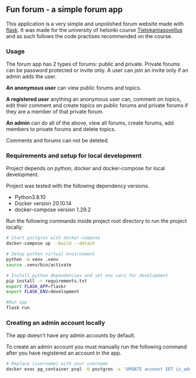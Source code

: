 ## Fun forum - a simple forum app

This application is a very simple and unpolished forum website made with [flask](https://flask.palletsprojects.com/en/2.1.x/). It was made for the university of helsinki course [Tietokantasovellus](https://hy-tsoha.github.io/materiaali/) and as such follows the code practises recommended on the course.

### Usage

The forum app has 2 types of forums: public and private. Private forums can be password protected or invite only.
A user can join an invite only if an admin adds the user.

**An anonymous user** can view public forums and topics.

**A registered user** anything an anonymous user can, comment on topics, edit their comment and create topics on public forums and private forums if they are a member of that private forum.

**An admin** can do all of the above, view all forums, create forums, add members to private forums and delete topics.

Comments and forums can not be deleted. 

### Requirements and setup for local development

Project depends on python, docker and docker-compose for local development.

Project was tested with the following dependency versions.

* Python3.8.10
* Docker version 20.10.14
* docker-compose version 1.29.2

Run the following commands inside project root directory to run the project locally:

```sh
# Start postgres with docker-compose
docker-compose up --build --detach

# Setup python virtual environment
python -m venv .venv
source .venv/bin/activate

# Install python dependencies and set env vars for development
pip install -r requirements.txt
export FLASK_APP=flaskr
export FLASK_ENV=development

#Run app
flask run
```

### Creating an admin account locally

The app doesn't have any admin accounts by default.

To create an admin account you must manually run the following command after you have registered an account in the app.

```sh
# Replace [username] with your username
docker exec pg_container psql -U postgres -c 'UPDATE account SET is_admin = true WHERE username = [username]'
```



